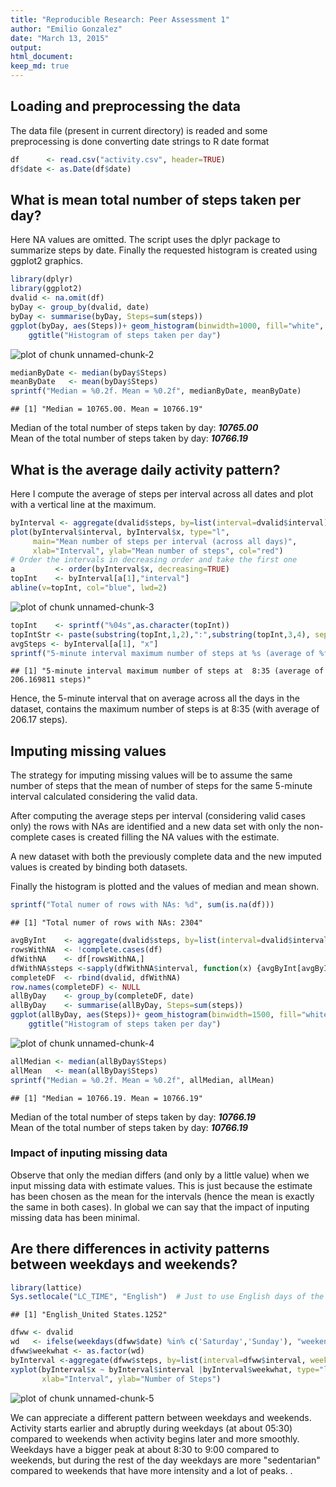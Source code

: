 ```yaml
---
title: "Reproducible Research: Peer Assessment 1"
author: "Emilio Gonzalez"
date: "March 13, 2015"
output:     
html_document:
keep_md: true
---
```



## Loading and preprocessing the data
The data file (present in current directory) is readed and some preprocessing is done converting date strings to R date format

```r
df      <- read.csv("activity.csv", header=TRUE)
df$date <- as.Date(df$date)
```
## What is mean total number of steps taken per day?
Here NA values are omitted. The script uses the dplyr package to summarize steps by date.
Finally the requested histogram is created using ggplot2 graphics.


```r
library(dplyr)
library(ggplot2)
dvalid <- na.omit(df)
byDay <- group_by(dvalid, date)
byDay <- summarise(byDay, Steps=sum(steps))
ggplot(byDay, aes(Steps))+ geom_histogram(binwidth=1000, fill="white", colour="black") +
    ggtitle("Histogram of steps taken per day") 
```

![plot of chunk unnamed-chunk-2](figure/unnamed-chunk-2-1.png) 

```r
medianByDate <- median(byDay$Steps)
meanByDate   <- mean(byDay$Steps)
sprintf("Median = %0.2f. Mean = %0.2f", medianByDate, meanByDate)
```

```
## [1] "Median = 10765.00. Mean = 10766.19"
```
Median of the total number of steps taken by day: ***10765.00***   
Mean of the total number of steps taken by day: ***10766.19*** 

## What is the average daily activity pattern?
Here I compute the average of steps per interval across all dates and plot with a vertical line at the maximum.

```r
byInterval <- aggregate(dvalid$steps, by=list(interval=dvalid$interval), FUN=mean)
plot(byInterval$interval, byInterval$x, type="l", 
     main="Mean number of steps per interval (across all days)", 
     xlab="Interval", ylab="Mean number of steps", col="red")
# Order the intervals in decreasing order and take the first one
a         <- order(byInterval$x, decreasing=TRUE)
topInt    <- byInterval[a[1],"interval"]
abline(v=topInt, col="blue", lwd=2)
```

![plot of chunk unnamed-chunk-3](figure/unnamed-chunk-3-1.png) 

```r
topInt    <- sprintf("%04s",as.character(topInt))
topIntStr <- paste(substring(topInt,1,2),":",substring(topInt,3,4), sep="")
avgSteps <- byInterval[a[1], "x"]
sprintf("5-minute interval maximum number of steps at %s (average of %f steps)", topIntStr, avgSteps)
```

```
## [1] "5-minute interval maximum number of steps at  8:35 (average of 206.169811 steps)"
```
Hence, the 5-minute interval that on average across all the days in the dataset, contains the maximum number of steps is at  8:35 (with average of 206.17 steps).

## Imputing missing values

The strategy for imputing missing values will be to assume the same number of steps that the mean of number of steps for the same 5-minute interval calculated considering the valid data.

After computing the average steps per interval (considering valid cases only) the rows with NAs are identified and a new data set with only the non-complete cases is created filling the NA values with the estimate. 

A new dataset with both the previously complete data and the new imputed values is created by binding both datasets.

Finally the histogram is plotted and the values of median and mean shown.


```r
sprintf("Total numer of rows with NAs: %d", sum(is.na(df)))
```

```
## [1] "Total numer of rows with NAs: 2304"
```

```r
avgByInt    <- aggregate(dvalid$steps, by=list(interval=dvalid$interval), FUN=mean)
rowsWithNA  <- !complete.cases(df)
dfWithNA    <- df[rowsWithNA,]
dfWithNA$steps <-sapply(dfWithNA$interval, function(x) {avgByInt[avgByInt$interval==x,"x"]})
completeDF  <- rbind(dvalid, dfWithNA)
row.names(completeDF) <- NULL
allByDay    <- group_by(completeDF, date)
allByDay    <- summarise(allByDay, Steps=sum(steps))
ggplot(allByDay, aes(Steps))+ geom_histogram(binwidth=1500, fill="white", colour="black") +
    ggtitle("Histogram of steps taken per day")    
```

![plot of chunk unnamed-chunk-4](figure/unnamed-chunk-4-1.png) 

```r
allMedian <- median(allByDay$Steps)
allMean   <- mean(allByDay$Steps)
sprintf("Median = %0.2f. Mean = %0.2f", allMedian, allMean)
```

```
## [1] "Median = 10766.19. Mean = 10766.19"
```
Median of the total number of steps taken by day: ***10766.19***   
Mean of the total number of steps taken by day: ***10766.19*** 

### Impact of inputing missing data
Observe that only the median differs (and only by a little value) when we input missing data with estimate values.
This is just because the estimate has been chosen as the mean for the intervals (hence the mean is exactly the same in both cases). In global we can say that the impact of inputing missing data has been minimal.


## Are there differences in activity patterns between weekdays and weekends?

```r
library(lattice)
Sys.setlocale("LC_TIME", "English")  # Just to use English days of the week
```

```
## [1] "English_United States.1252"
```

```r
dfww <- dvalid
wd   <- ifelse(weekdays(dfww$date) %in% c('Saturday','Sunday'), "weekend", "weekday" )
dfww$weekwhat <- as.factor(wd)
byInterval <-aggregate(dfww$steps, by=list(interval=dfww$interval, weekwhat=dfww$weekwhat), FUN=mean)
xyplot(byInterval$x ~ byInterval$interval |byInterval$weekwhat, type="l", layout=c(1,2), 
       xlab="Interval", ylab="Number of Steps")
```

![plot of chunk unnamed-chunk-5](figure/unnamed-chunk-5-1.png) 

We can appreciate a different pattern between weekdays and weekends.  
Activity starts earlier and abruptly during weekdays (at about 05:30) compared to weekends when activity begins later and more smoothly. Weekdays have a bigger peak at about 8:30 to 9:00 compared to weekends, but during the rest of the day weekdays are more "sedentarian" compared to weekends that have more intensity and a lot of peaks. .

